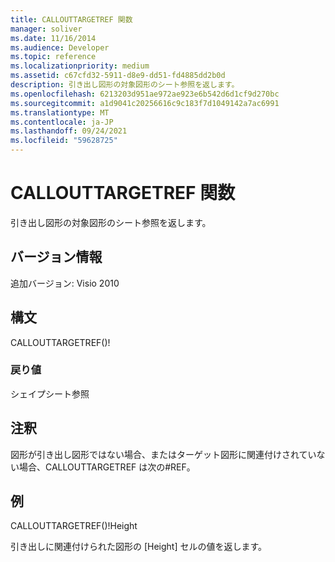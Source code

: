 ```yaml
---
title: CALLOUTTARGETREF 関数
manager: soliver
ms.date: 11/16/2014
ms.audience: Developer
ms.topic: reference
ms.localizationpriority: medium
ms.assetid: c67cfd32-5911-d8e9-dd51-fd4885dd2b0d
description: 引き出し図形の対象図形のシート参照を返します。
ms.openlocfilehash: 6213203d951ae972ae923e6b542d6d1cf9d270bc
ms.sourcegitcommit: a1d9041c20256616c9c183f7d1049142a7ac6991
ms.translationtype: MT
ms.contentlocale: ja-JP
ms.lasthandoff: 09/24/2021
ms.locfileid: "59628725"
---
```

# <a name="callouttargetref-function"></a>CALLOUTTARGETREF 関数

引き出し図形の対象図形のシート参照を返します。
  
## <a name="version-information"></a>バージョン情報

追加バージョン: Visio 2010
 
  
## <a name="syntax"></a>構文

CALLOUTTARGETREF()!
  
### <a name="return-value"></a>戻り値

シェイプシート参照
  
## <a name="remarks"></a>注釈

図形が引き出し図形ではない場合、またはターゲット図形に関連付けされていない場合、CALLOUTTARGETREF は次の#REF。
  
## <a name="example"></a>例

CALLOUTTARGETREF()!Height 
  
引き出しに関連付けられた図形の [Height] セルの値を返します。 
  

